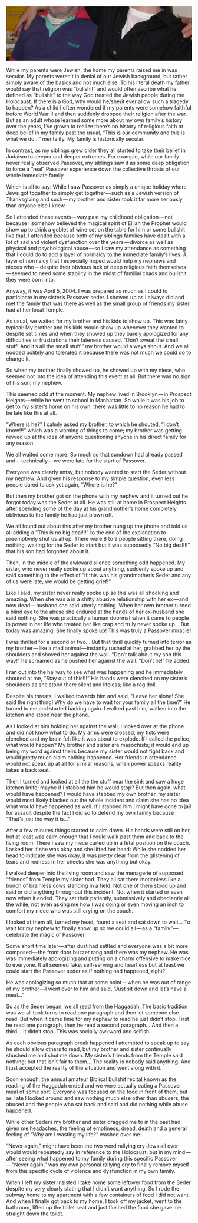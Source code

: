 <!-----
title: The Last Passover I Had With My Family
description: About the Last Passover Dinner I Ever Had With My Brother and Sister
date: '2018-04-15T17:47:00.325Z'
slug: 719887892680
----->

![](../img/The-Last-Passover-I-Had-With-My-Family.jpg)
<!--A cropped photo of my brother and nephew taken about one hour afrer the incidents described in this story. (Photo scanned by Jack Szwergold; Taken April 5, 2004)-->

While my parents were Jewish, the home my parents raised me in was secular. My parents weren’t in denial of our Jewish background, but rather simply aware of the basics and not much else. To his literal death my father would say that religion was “bullshit” and would often ascribe what he defined as “bullshit” to the way God treated the Jewish people during the Holocaust. If there is a God, why would he/she/it ever allow such a tragedy to happen? As a child I often wondered if my parents were somehow faithful before World War II and then suddenly dropped their religion after the war. But as an adult whose learned some more about my own family’s history over the years, I’ve grown to realize there’s no history of religious faith or deep belief in my family past the usual, “This is our community and this is what we do…” mentality. My family is historically secular.

In contrast, as my siblings grew older they all started to take their belief in Judaism to deeper and deeper extremes. For example, while our family never really observed Passover, my siblings saw it as some deep obligation to force a “real” Passover experience down the collective throats of our whole immediate family.

Which is all to say: While I saw Passover as simply a unique holiday where Jews got together to simply get together — such as a Jewish version of Thanksgiving and such — my brother and sister took it far more seriously than anyone else I knew.

So I attended these events — way past my childhood obligation — not because I somehow believed the magical spirit of Elijah the Prophet would show up to drink a goblet of wine set on the table for him or some bullshit like that. I attended because both of my siblings families have dealt with a lot of sad and violent dysfunction over the years — divorce as well as physical and psychological abuse — so I saw my attendance as something that I could do to add a layer of normalcy to the immediate family’s lives. A layer of normalcy that I especially hoped would help my nephews and nieces who — despite their obvious lack of deep religious faith themselves — seemed to need some stability in the midst of familial chaos and bullshit they were born into.

Anyway, it was April 5, 2004. I was prepared as much as I could to participate in my sister’s Passover seder. I showed up as I always did and met the family that was there as well as the small group of friends my sister had at her local Temple.

As usual, we waited for my brother and his kids to show up. This was fairly typical: My brother and his kids would show up whenever they wanted to despite set times and when they showed up they barely apologized for any difficulties or frustrations their lateness caused. “Don’t sweat the small stuff! And it’s all the small stuff.” my brother would always shout. And we all nodded politely and tolerated it because there was not much we could do to change it.

So when my brother finally showed up, he showed up with my niece, who seemed not into the idea of attending this event at all. But there was no sign of his son; my nephew.

This seemed odd at the moment. My nephew lived in Brooklyn — in Prospect Heights — while he went to school in Manhattan. So while it was his job to get to my sister’s home on his own, there was little to no reason he had to be late like this at all.

“Where is he?” I calmly asked my brother, to which he shouted, “I don’t know!!!” which was a warning of things to come; my brother was getting revved up at the idea of anyone questioning anyone in his direct family for any reason.

We all waited some more. So much so that sundown had already passed and — technically — we were late for the start of Passover.

Everyone was clearly antsy, but nobody wanted to start the Seder without my nephew. And given his response to my simple question, even less people dared to ask yet again, “Where is he?”

But then my brother got on the phone with my nephew and it turned out he forgot today was the Seder at all. He was still at home in Prospect Heights after spending some of the day at his grandmother’s home completely oblivious to the family he had just blown off.

We all found out about this after my brother hung up the phone and told us all adding a “This is no big deal!!!” to the end of the explanation to preemptively shut us all up. There were 8 to 9 people sitting there, doing nothing, waiting for the Seder to start but it was supposedly “No big deal!!!” that his son had forgotten about it.

Then, in the middle of the awkward silence something odd happened. My sister, who never really spoke up about anything, suddenly spoke up and said something to the effect of “If this was his grandmother’s Seder and any of us were late, we would be getting grief!”

Like I said, my sister never really spoke up so this was all shocking and amazing. When she was a in a shitty abusive relationship with her ex — and now dead — husband she said utterly nothing. When her own brother turned a blind eye to the abuse she endured at the hands of her ex-husband she said nothing. She was practically a human doormat when it came to people in power in her life who treated her like crap and truly never spoke up… But today was amazing! She finally spoke up! This was truly a Passover miracle!

I was thrilled for a second or two… But that thrill quickly turned into terror as my brother — like a mad animal — instantly rushed at her, grabbed her by the shoulders and shoved her against the wall. “Don’t talk about my son this way!” he screamed as he pushed her against the wall. “Don’t lie!” he added.

I ran out into the hallway to see what was happening and he immediately shouted at me, “Stay out of this!!!” His hands were clenched on my sister’s shoulders as she stood there silent and lifeless; like a rag doll.

Despite his threats, I walked towards him and said, “Leave her alone! She said the right thing! Why do we have to wait for your family all the time?” He turned to me and started barking again. I walked past him, walked into the kitchen and stood near the phone.

As I looked at him holding her against the wall, I looked over at the phone and did not know what to do. My arms were crossed, my fists were clenched and my brain felt like it was about to explode. If I called the police, what would happen? My brother and sister are masochists; it would end up being my word against theirs because my sister would not fight back and would pretty much claim nothing happened. Her friends in attendance would not speak up at all for similar reasons; when power speaks reality takes a back seat.

Then I turned and looked at all the the stuff near the sink and saw a huge kitchen knife; maybe if I stabbed him he would stop? But then again, what would have happened? I would have stabbed my own brother, my sister would most likely blacked out the whole incident and claim she has no idea what would have happened as well. If I stabbed him I might have gone to jail for assault despite the fact I did so to defend my own family because “That’s just the way it is…”

After a few minutes things started to calm down. His hands were still on her, but at least was calm enough that I could walk past them and back to the living room. There I saw my niece curled up in a fetal position on the couch. I asked her if she was okay and she lifted her head: While she nodded her head to indicate she was okay, it was pretty clear from the glistening of tears and redness in her cheeks she was anything but okay.

I walked deeper into the living room and saw the menagerie of supposed “friends” from Temple my sister had. They all sat there motionless like a bunch of brainless cows standing in a field. Not one of them stood up and said or did anything throughout this incident. Not when it started or even now when it ended. They sat their patiently, submissively and obediently all the while; not even asking me how I was doing or even moving an inch to comfort my niece who was still crying on the couch.

I looked at them all, turned my head, found a seat and sat down to wait… To wait for my nephew to finally show up so we could all — as a “family” — celebrate the magic of Passover.

Some short time later — after dust had settled and everyone was a bit more composed — the front door buzzer rang and there was my nephew. He was was immediately apologizing and putting on a charm offensive to make nice to everyone. It all seemed fake, self-serving and heartless but at least we could start the Passover seder as if nothing had happened, right?

He was apologizing so much that at some point — when he was out of range of my brother — I went over to him and said, “Just sit down and let’s have a meal…”

So as the Seder began, we all read from the Haggadah. The basic tradition was we all took turns to read one paragraph and then let someone else read. But when it came time for my nephew to read he just didn’t stop. First he read one paragraph, then he read a second paragraph… And then a third… It didn’t stop. This was socially awkward and selfish.

As each obvious paragraph break happened I attempted to speak up to say he should allow others to read, but my brother and sister continually shushed me and shut me down. My sister’s friends from the Temple said nothing; but that isn’t fair to them… The reality is nobody said anything. And I just accepted the reality of the situation and went along with it.

Soon enough, the annual amateur Biblical bullshit recital known as the reading of the Haggadah ended and we were actually eating a Passover meal of some sort. Everyone was focused on the food in front of them, but as I ate I looked around and saw nothing much else other than abusers, the abused and the people who sat back and said and did nothing while abuse happened.

While other Seders my brother and sister dragged me to in the past had given me headaches, the feeling of emptiness, dread, death and a general feeling of “Why am I wasting my life?” washed over me.

“Never again,” might have been the two word rallying cry Jews all over would would repeatedly say in reference to the Holocaust, but in my mind — after seeing what happened to my family during this specific Passover — “Never again,” was my own personal rallying cry to finally remove myself from this specific cycle of violence and dysfunction in my own family.

When I left my sister insisted I take home some leftover food from the Seder despite my very clearly stating that I didn’t want anything. So I rode the subway home to my apartment with a few containers of food I did not want. And when I finally got back to my home, I took off my jacket, went to the bathroom, lifted up the toilet seat and just flushed the food she gave me straight down the toilet.
